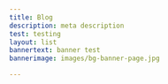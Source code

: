 ```yaml
---
title: Blog
description: meta description
test: testing
layout: list
bannertext: banner test
bannerimage: images/bg-banner-page.jpg

---
```

